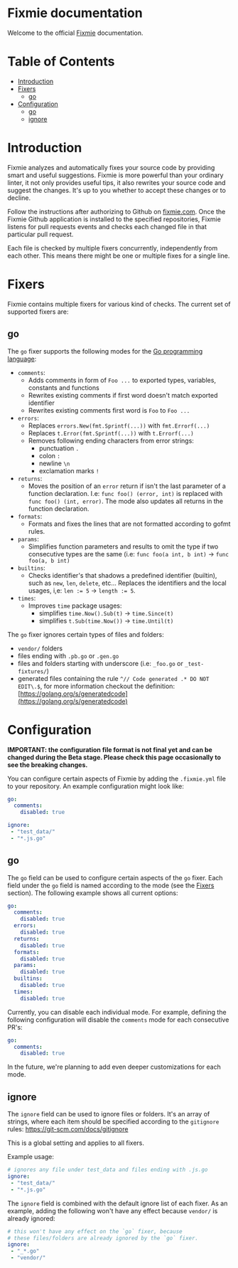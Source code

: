 # Fixmie documentation

Welcome to the official [Fixmie](https://fixmie.com) documentation. 

# Table of Contents

* [Introduction](#introduction)
* [Fixers](#fixers)
  * [go](#go)
* [Configuration](#configuration)
  * [go](#go-1)
  * [ignore](#ignore)

# Introduction

Fixmie analyzes and automatically fixes your source code by providing smart and useful
suggestions. Fixmie is more powerful than your ordinary linter, it not only
provides useful tips, it also rewrites your source code and suggest the
changes. It's up to you whether to accept these changes or to decline. 

Follow the instructions after authorizing to Github on
[fixmie.com](https://fixmie.com).  Once the Fixmie Github application is
installed to the specified repositories, Fixmie listens for pull requests
events and checks each changed file in that particular pull request. 

Each file is checked by multiple fixers concurrently, independently from each
other. This means there might be one or multiple fixes for a single line.

# Fixers

Fixmie contains multiple fixers for various kind of checks. The current set of
supported fixers are:

## go

The `go` fixer supports the following modes for the [Go programming
language](https://golang.org):

* `comments`: 
  * Adds comments in form of `Foo ...` to exported types, variables, constants and functions 
  * Rewrites existing comments if first word doesn't match exported identifier
  * Rewrites existing comments first word is `Foo` to `Foo ...`
* `errors`: 
  * Replaces `errors.New(fmt.Sprintf(...))` with `fmt.Errorf(...)`
  * Replaces `t.Error(fmt.Sprintf(...))` with `t.Errorf(...)`
  * Removes following ending characters from error strings:
    * punctuation `.` 
	* colon `:` 
	* newline `\n` 
	* exclamation marks `!`
* `returns`: 
  * Moves the position of an `error` return if isn't the last parameter of a
	function declaration. I.e: `func foo() (error, int)` is replaced with `func
	foo() (int, error)`. The mode also updates all returns in the function
	declaration.
* `formats`: 
  * Formats and fixes the lines that are not formatted according to gofmt rules. 
* `params`: 
  * Simplifies function parameters and results to omit the type if two
    consecutive types are the same (i.e: `func foo(a int, b int)` -> `func foo(a, b int)`
* `builtins`: 
  * Checks identifier's that shadows a predefined identifier (builtin), 
    such as `new`, `len`, `delete`, etc...  Replaces the identifiers
    and the local usages, i,e: `len := 5` -> `length := 5`.
* `times`: 
  * Improves `time` package usages:
	* simplifies `time.Now().Sub(t)` -> `time.Since(t)`
	* simplifies `t.Sub(time.Now())` -> `time.Until(t)`


The `go` fixer ignores certain types of files and folders:

* `vendor/` folders
* files ending with `.pb.go` or `.gen.go`
* files and folders starting with underscore (i.e: `_foo.go` or `_test-fixtures/`)
* generated files containing the rule `^// Code generated .* DO NOT EDIT\.$`, 
  for more information checkout the definition: [https://golang.org/s/generatedcode](https://golang.org/s/generatedcode)


# Configuration

**IMPORTANT: the configuration file format is not final yet and can be changed
during the Beta stage. Please check this page occasionally to see the breaking
changes.**

You can configure certain aspects of Fixmie by adding the `.fixmie.yml` file to
your repository. An example configuration might look like:

```yaml
go:
  comments:
    disabled: true

ignore:
 - "test_data/"
 - "*.js.go"
```

## go

The `go` field can be used to configure certain aspects of the `go` fixer.
Each field under the `go` field is named according to the mode (see the
[Fixers](#fixers) section). The following example shows all current options:

```yaml
go:
  comments:
    disabled: true
  errors:
    disabled: true
  returns:
    disabled: true
  formats:
    disabled: true
  params:
    disabled: true
  builtins:
    disabled: true
  times:
    disabled: true
```

Currently, you can disable each individual mode. For example, defining the
following configuration will disable the `comments` mode for each consecutive
PR's:

```yaml
go:
  comments:
    disabled: true
```

In the future, we're planning to add even deeper customizations for each mode.

## ignore

The `ignore` field can be used to ignore files or folders. It's an array of
strings, where each item should be specified according to the `gitignore`
rules: https://git-scm.com/docs/gitignore

This is a global setting and applies to all fixers.

Example usage:


```yaml
# ignores any file under test_data and files ending with .js.go
ignore:
 - "test_data/"
 - "*.js.go"
```

The `ignore` field is combined with the default ignore list of each fixer.
As an example, adding the following won't have any effect because `vendor/` is
already ignored:

```yaml
# this won't have any effect on the `go` fixer, because 
# these files/folders are already ignored by the `go` fixer.
ignore:
 - "_*.go"
 - "vendor/"
```
